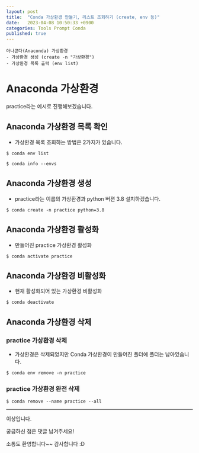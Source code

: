 ```yaml
---
layout: post
title:  "Conda 가상환경 만들기, 리스트 조회하기 (create, env 등)"
date:   2023-04-08 10:50:33 +0900
categories: Tools Prompt Conda
published: true
---
```

```
아나콘다(Anaconda) 가상환경
- 가상환경 생성 (create -n "가상환경")
- 가상환경 목록 출력 (env list)
```

# Anaconda 가상환경

practice라는 예시로 진행해보겠습니다.

## Anaconda 가상환경 목록 확인

- 가상환경 목록 조회하는 방법은 2가지가 있습니다.

```
$ conda env list

$ conda info --envs
```

## Anaconda 가상환경 생성

- practice라는 이름의 가상환경과 python 버젼 3.8 설치하겠습니다.

```
$ conda create -n practice python=3.8
```

## Anaconda 가상환경 활성화

- 만들어진 practice 가상환경 활성화

```
$ conda activate practice
```

## Anaconda 가상환경 비활성화

- 현재 활성화되어 있는 가상환경 비활성화

```
$ conda deactivate
```

## Anaconda 가상환경 삭제

### practice 가상환경 삭제
- 가상환경은 삭제되었지만 Conda 가상환경이 만들어진 폴더에 폴더는 남아있습니다.

```
$ conda env remove -n practice
```

### practice 가상환경 완전 삭제

```
$ conda remove --name practice --all
```

---

이상입니다.

궁금하신 점은 댓글 남겨주세요!

소통도 환영합니다~~ 감사합니다 :D